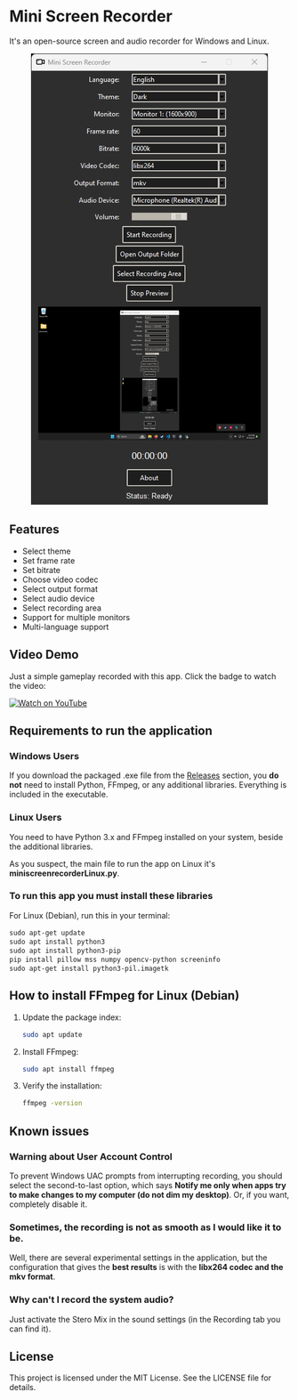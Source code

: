# Mini Screen Recorder

It's an open-source screen and audio recorder for Windows and Linux.

<p align="center">
  <img src="./Capture.png">
</p>

## Features

- Select theme
- Set frame rate
- Set bitrate
- Choose video codec
- Select output format
- Select audio device
- Select recording area
- Support for multiple monitors
- Multi-language support

## Video Demo

Just a simple gameplay recorded with this app. Click the badge to watch the video:

[![Watch on YouTube](https://img.shields.io/badge/YouTube-Watch%20Video-red?style=for-the-badge&logo=youtube)](https://youtu.be/7Ji-maVmPac)

## Requirements to run the application

### Windows Users

If you download the packaged .exe file from the [Releases](https://github.com/Lextrack/MiniScreenRecorder/releases) section, you **do not** need to install Python, FFmpeg, or any additional libraries. Everything is included in the executable.

### Linux Users

You need to have Python 3.x and FFmpeg installed on your system, beside the additional libraries. 

As you suspect, the main file to run the app on Linux it's **miniscreenrecorderLinux.py**.

### To run this app you must install these libraries

For Linux (Debian), run this in your terminal:

    sudo apt-get update
    sudo apt install python3
    sudo apt install python3-pip
    pip install pillow mss numpy opencv-python screeninfo
    sudo apt-get install python3-pil.imagetk

## How to install FFmpeg for Linux (Debian)

  1. Update the package index:
      ```bash
      sudo apt update
      ```
  2. Install FFmpeg:
      ```bash
      sudo apt install ffmpeg
      ```
  3. Verify the installation:
      ```bash
      ffmpeg -version
      ```

## Known issues

### Warning about User Account Control

To prevent Windows UAC prompts from interrupting recording, you should select the second-to-last option, which says **Notify me only when apps try to make changes to my computer (do not dim my desktop)**. Or, if you want, completely disable it.

### Sometimes, the recording is not as smooth as I would like it to be.

Well, there are several experimental settings in the application, but the configuration that gives the **best results** is with the **libx264 codec and the mkv format**.

### Why can't I record the system audio?

Just activate the Stero Mix in the sound settings (in the Recording tab you can find it).

## License

This project is licensed under the MIT License. See the LICENSE file for details.
